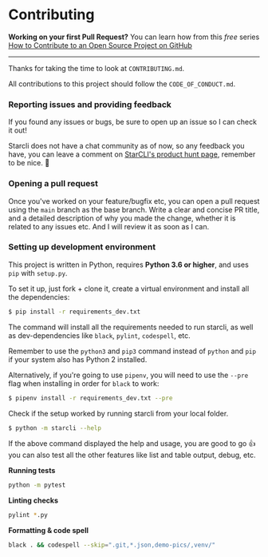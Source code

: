 # Contributing


**Working on your first Pull Request?** You can learn how from this *free* series [How to Contribute to an Open Source Project on GitHub](https://egghead.io/series/how-to-contribute-to-an-open-source-project-on-github)

---

Thanks for taking the time to look at `CONTRIBUTING.md`.

All contributions to this project should follow the `CODE_OF_CONDUCT.md`.

### Reporting issues and providing feedback

If you found any issues or bugs, be sure to open up an issue so I can check it out!

Starcli does not have a chat community as of now, so any feedback you have, you can leave a comment on [StarCLI's product hunt page](https://www.producthunt.com/posts/starcli/maker-invite?code=gMzkzM), remember to be nice. 🙂

### Opening a pull request

Once you've worked on your feature/bugfix etc, you can open a pull request using the `main` branch as the base branch. Write a clear and concise PR title, and a detailed description of why you made the change, whether it is related to any issues etc. And I will review it as soon as I can.

### Setting up development environment

This project is written in Python, requires **Python 3.6 or higher**, and uses `pip` with `setup.py`.

To set it up, just fork + clone it, create a virtual environment and install all the dependencies:

```bash
$ pip install -r requirements_dev.txt
```

The command will install all the requirements needed to run starcli, as well as dev-dependencies like `black`, `pylint`, `codespell`, etc.

Remember to use the `python3` and `pip3` command instead of `python` and `pip` if your system also has Python 2 installed.

Alternatively, if you're going to use `pipenv`, you will need to use the `--pre` flag when installing in order for `black` to work:

```bash
$ pipenv install -r requirements_dev.txt --pre
```

Check if the setup worked by running starcli from your local folder. 

```bash
$ python -m starcli --help
```

If the above command displayed the help and usage, you are good to go 👍 you can also test all
the other features like list and table output, debug, etc. 

**Running tests**
```bash
python -m pytest
```

**Linting checks**

```bash
pylint *.py
```

**Formatting & code spell**
```bash
black . && codespell --skip=".git,*.json,demo-pics/,venv/"
```
